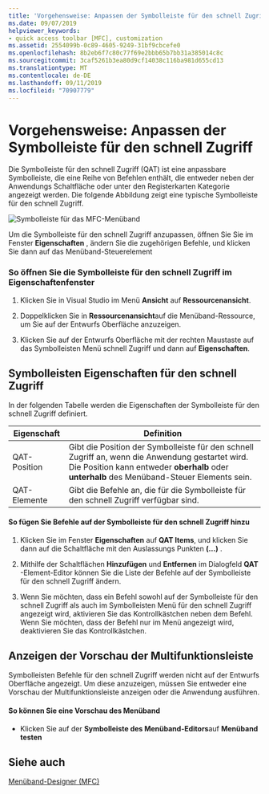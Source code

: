 ```yaml
---
title: 'Vorgehensweise: Anpassen der Symbolleiste für den schnell Zugriff'
ms.date: 09/07/2019
helpviewer_keywords:
- quick access toolbar [MFC], customization
ms.assetid: 2554099b-0c89-4605-9249-31bf9cbcefe0
ms.openlocfilehash: 8b2eb6f7c80c77f69e2bbb65b7bb31a385014c8c
ms.sourcegitcommit: 3caf5261b3ea80d9cf14038c116ba981d655cd13
ms.translationtype: MT
ms.contentlocale: de-DE
ms.lasthandoff: 09/11/2019
ms.locfileid: "70907779"
---
```

# <a name="how-to-customize-the-quick-access-toolbar"></a>Vorgehensweise: Anpassen der Symbolleiste für den schnell Zugriff

Die Symbolleiste für den schnell Zugriff (QAT) ist eine anpassbare Symbolleiste, die eine Reihe von Befehlen enthält, die entweder neben der Anwendungs Schaltfläche oder unter den Registerkarten Kategorie angezeigt werden. Die folgende Abbildung zeigt eine typische Symbolleiste für den schnell Zugriff.

![Symbolleiste für das MFC-Menüband](../mfc/media/quick_access_toolbar.png "Symbolleiste für das MFC-Menüband")

Um die Symbolleiste für den schnell Zugriff anzupassen, öffnen Sie Sie im Fenster **Eigenschaften** , ändern Sie die zugehörigen Befehle, und klicken Sie dann auf das Menüband-Steuerelement

### <a name="to-open-the-quick-access-toolbar-in-the-properties-window"></a>So öffnen Sie die Symbolleiste für den schnell Zugriff im Eigenschaftenfenster

1. Klicken Sie in Visual Studio im Menü **Ansicht** auf **Ressourcenansicht**.

1. Doppelklicken Sie in **Ressourcenansicht**auf die Menüband-Ressource, um Sie auf der Entwurfs Oberfläche anzuzeigen.

1. Klicken Sie auf der Entwurfs Oberfläche mit der rechten Maustaste auf das Symbolleisten Menü schnell Zugriff und dann auf **Eigenschaften**.

## <a name="quick-access-toolbar-properties"></a>Symbolleisten Eigenschaften für den schnell Zugriff

In der folgenden Tabelle werden die Eigenschaften der Symbolleiste für den schnell Zugriff definiert.

|Eigenschaft|Definition|
|--------------|----------------|
|QAT-Position|Gibt die Position der Symbolleiste für den schnell Zugriff an, wenn die Anwendung gestartet wird. Die Position kann entweder **oberhalb** oder **unterhalb** des Menüband-Steuer Elements sein.|
|QAT-Elemente|Gibt die Befehle an, die für die Symbolleiste für den schnell Zugriff verfügbar sind.|

#### <a name="to-add-or-remove-commands-on-the-quick-access-toolbar"></a>So fügen Sie Befehle auf der Symbolleiste für den schnell Zugriff hinzu

1. Klicken Sie im Fenster **Eigenschaften** auf **QAT Items**, und klicken Sie dann auf die Schaltfläche mit den Auslassungs Punkten **(...)** .

1. Mithilfe der Schaltflächen **Hinzufügen** und **Entfernen** im Dialogfeld **QAT** -Element-Editor können Sie die Liste der Befehle auf der Symbolleiste für den schnell Zugriff ändern.

1. Wenn Sie möchten, dass ein Befehl sowohl auf der Symbolleiste für den schnell Zugriff als auch im Symbolleisten Menü für den schnell Zugriff angezeigt wird, aktivieren Sie das Kontrollkästchen neben dem Befehl. Wenn Sie möchten, dass der Befehl nur im Menü angezeigt wird, deaktivieren Sie das Kontrollkästchen.

## <a name="previewing-the-ribbon"></a>Anzeigen der Vorschau der Multifunktionsleiste

Symbolleisten Befehle für den schnell Zugriff werden nicht auf der Entwurfs Oberfläche angezeigt. Um diese anzuzeigen, müssen Sie entweder eine Vorschau der Multifunktionsleiste anzeigen oder die Anwendung ausführen.

#### <a name="to-preview-the-ribbon-control"></a>So können Sie eine Vorschau des Menüband

- Klicken Sie auf der **Symbolleiste des Menüband-Editors**auf **Menüband testen**

## <a name="see-also"></a>Siehe auch

[Menüband-Designer (MFC)](../mfc/ribbon-designer-mfc.md)
